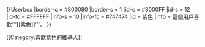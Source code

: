 {{Userbox
  |border-c = #800080
  |border-s = 1
  |id-c     = #8000FF
  |id-s     = 12
  |id-fc    = #FFFFFF
  |info-s   = 10
  |info-fc  = #747474
  |id       = 紫色
  |info     = 這個用戶喜歡'''[[紫色]]'''。
}}

[[Category:喜歡紫色的維基人]]